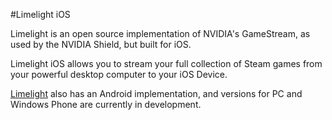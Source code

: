 #Limelight iOS

Limelight is an open source implementation of NVIDIA's GameStream, as used by the NVIDIA Shield,
but built for iOS. 

Limelight iOS allows you to stream your full collection of Steam games from
your powerful desktop computer to your iOS Device. 

[Limelight](https://github.com/limelight-stream) also has an Android
implementation, and versions for PC and Windows Phone are currently in development. 
